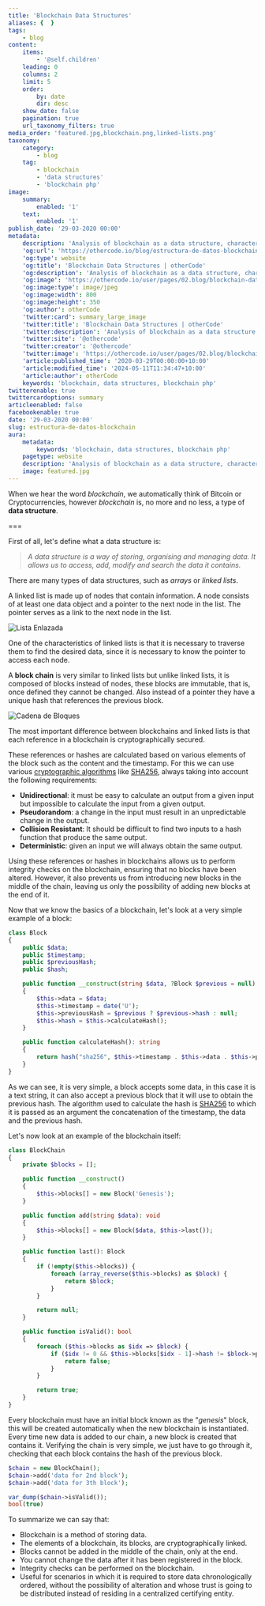 ```yaml
---
title: 'Blockchain Data Structures'
aliases: {  }
tags:
    - blog
content:
    items:
        - '@self.children'
    leading: 0
    columns: 2
    limit: 5
    order:
        by: date
        dir: desc
    show_date: false
    pagination: true
    url_taxonomy_filters: true
media_order: 'featured.jpg,blockchain.png,linked-lists.png'
taxonomy:
    category:
        - blog
    tag:
        - blockchain
        - 'data structures'
        - 'blockchain php'
image:
    summary:
        enabled: '1'
    text:
        enabled: '1'
publish_date: '29-03-2020 00:00'
metadata:
    description: 'Analysis of blockchain as a data structure, characteristics and applications.'
    'og:url': 'https://othercode.io/blog/estructura-de-datos-blockchain'
    'og:type': website
    'og:title': 'Blockchain Data Structures | otherCode'
    'og:description': 'Analysis of blockchain as a data structure, characteristics and applications.'
    'og:image': 'https://othercode.io/user/pages/02.blog/blockchain-data-structures/featured.jpg'
    'og:image:type': image/jpeg
    'og:image:width': 800
    'og:image:height': 350
    'og:author': otherCode
    'twitter:card': summary_large_image
    'twitter:title': 'Blockchain Data Structures | otherCode'
    'twitter:description': 'Analysis of blockchain as a data structure, characteristics and applications.'
    'twitter:site': '@othercode'
    'twitter:creator': '@othercode'
    'twitter:image': 'https://othercode.io/user/pages/02.blog/blockchain-data-structures/featured.jpg'
    'article:published_time': '2020-03-29T00:00:00+10:00'
    'article:modified_time': '2024-05-11T11:34:47+10:00'
    'article:author': otherCode
    keywords: 'blockchain, data structures, blockchain php'
twitterenable: true
twittercardoptions: summary
articleenabled: false
facebookenable: true
date: '29-03-2020 00:00'
slug: estructura-de-datos-blockchain
aura:
    metadata:
        keywords: 'blockchain, data structures, blockchain php'
    pagetype: website
    description: 'Analysis of blockchain as a data structure, characteristics and applications.'
    image: featured.jpg
---
```


When we hear the word _blockchain_, we automatically think of Bitcoin or Cryptocurrencies, however _blockchain_ is, no more and no less, a type of **data structure**.

===

First of all, let's define what a data structure is:

> _A data structure is a way of storing, organising and managing data. It allows us to access, add, modify and search the data it contains._

There are many types of data structures, such as _arrays_ or _linked lists_.

A linked list is made up of nodes that contain information. A node consists of at least one data object and a pointer to the next node in the list. The pointer serves as a link to the next node in the list.

![Lista Enlazada](linked-lists.png)

One of the characteristics of linked lists is that it is necessary to traverse them to find the desired data, since it is necessary to know the pointer to access each node.

A **block chain** is very similar to linked lists but unlike linked lists, it is composed of blocks instead of nodes, these blocks are immutable, that is, once defined they cannot be changed. Also instead of a pointer they have a unique hash that references the previous block.

![Cadena de Bloques](blockchain.png)

The most important difference between blockchains and linked lists is that each reference in a blockchain is cryptographically secured.

These references or hashes are calculated based on various elements of the block such as the content and the timestamp. For this we can use various <a href="https://en.wikipedia.org/wiki/List_of_hash_functions#Unkeyed_cryptographic_hash_functions" target="_blank" rel="nofollow">cryptographic algorithms</a> like <a href="https://en.wikipedia.org/wiki/SHA-2" target="_blank" rel="nofollow">SHA256</a>, always taking into account the following requirements:

- **Unidirectional**: it must be easy to calculate an output from a given input but impossible to calculate the input from a given output.
- **Pseudorandom**: a change in the input must result in an unpredictable change in the output.
- **Collision Resistant**: It should be difficult to find two inputs to a hash function that produce the same output.
- **Deterministic**: given an input we will always obtain the same output.

Using these references or hashes in blockchains allows us to perform integrity checks on the blockchain, ensuring that no blocks have been altered. However, it also prevents us from introducing new blocks in the middle of the chain, leaving us only the possibility of adding new blocks at the end of it.

Now that we know the basics of a blockchain, let's look at a very simple example of a block:

```php
class Block
{
    public $data;
    public $timestamp;
    public $previousHash;
    public $hash;

    public function __construct(string $data, ?Block $previous = null)
    {
        $this->data = $data;
        $this->timestamp = date('U');
        $this->previousHash = $previous ? $previous->hash : null;
        $this->hash = $this->calculateHash();
    }

    public function calculateHash(): string
    {
        return hash("sha256", $this->timestamp . $this->data . $this->previousHash);
    }
}
```

As we can see, it is very simple, a block accepts some data, in this case it is a text string, it can also accept a previous block that it will use to obtain the previous hash. The algorithm used to calculate the hash is <a href="https://en.wikipedia.org/wiki/SHA-2" target="_blank" rel="nofollow">SHA256</a> to which it is passed as an argument the concatenation of the timestamp, the data and the previous hash.

Let's now look at an example of the blockchain itself:

```php
class BlockChain
{
    private $blocks = [];

    public function __construct()
    {
        $this->blocks[] = new Block('Genesis');
    }

    public function add(string $data): void
    {
        $this->blocks[] = new Block($data, $this->last());
    }

    public function last(): Block
    {
        if (!empty($this->blocks)) {
            foreach (array_reverse($this->blocks) as $block) {
                return $block;
            }
        }

        return null;
    }

    public function isValid(): bool
    {
        foreach ($this->blocks as $idx => $block) {
            if ($idx != 0 && $this->blocks[$idx - 1]->hash != $block->previousHash) {
                return false;
            }
        }

        return true;
    }
}
```

Every blockchain must have an initial block known as the "_genesis_" block, this will be created automatically when the new blockchain is instantiated. Every time new data is added to our chain, a new block is created that contains it. Verifying the chain is very simple, we just have to go through it, checking that each block contains the hash of the previous block.

```php
$chain = new BlockChain();
$chain->add('data for 2nd block');
$chain->add('data for 3th block');

var_dump($chain->isValid());
bool(true)
```

To summarize we can say that:

- Blockchain is a method of storing data.
- The elements of a blockchain, its blocks, are cryptographically linked.
- Blocks cannot be added in the middle of the chain, only at the end.
- You cannot change the data after it has been registered in the block.
- Integrity checks can be performed on the blockchain.
- Useful for scenarios in which it is required to store data chronologically ordered, without the possibility of alteration and whose trust is going to be distributed instead of residing in a centralized certifying entity.
